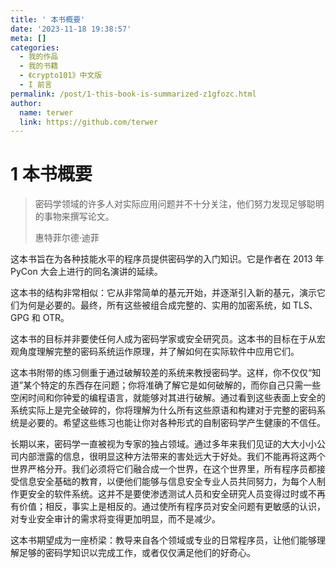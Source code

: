 ```yaml
---
title: ' 本书概要'
date: '2023-11-18 19:38:57'
meta: []
categories:
  - 我的作品
  - 我的书籍
  - 《crypto101》中文版
  - I 前言
permalink: /post/1-this-book-is-summarized-z1gfozc.html
author:
  name: terwer
  link: https://github.com/terwer
---
```



<!-- more -->




# 1 本书概要

> 密码学领域的许多人对实际应用问题并不十分关注，他们努力发现足够聪明的事物来撰写论文。
>
> 惠特菲尔德·迪菲

这本书旨在为各种技能水平的程序员提供密码学的入门知识。它是作者在 2013 年 PyCon 大会上进行的同名演讲的延续。

这本书的结构非常相似：它从非常简单的基元开始，并逐渐引入新的基元，演示它们为何是必要的。最终，所有这些被组合成完整的、实用的加密系统，如 TLS、GPG 和 OTR。

这本书的目标并非要使任何人成为密码学家或安全研究员。这本书的目标在于从宏观角度理解完整的密码系统运作原理，并了解如何在实际软件中应用它们。

这本书附带的练习侧重于通过破解较差的系统来教授密码学。这样，你不仅仅“知道”某个特定的东西存在问题；你将准确了解它是如何破解的，而你自己只需一些空闲时间和你钟爱的编程语言，就能够对其进行破解。通过看到这些表面上安全的系统实际上是完全破碎的，你将理解为什么所有这些原语和构建对于完整的密码系统是必要的。希望这些练习也能让你对各种形式的自制密码学产生健康的不信任。

长期以来，密码学一直被视为专家的独占领域。通过多年来我们见证的大大小小公司内部泄露的信息，很明显这种方法带来的害处远大于好处。我们不能再将这两个世界严格分开。我们必须将它们融合成一个世界，在这个世界里，所有程序员都接受信息安全基础的教育，以便他们能够与信息安全专业人员共同努力，为每个人制作更安全的软件系统。这并不是要使渗透测试人员和安全研究人员变得过时或不再有价值；相反，事实上是相反的。通过使所有程序员对安全问题有更敏感的认识，对专业安全审计的需求将变得更加明显，而不是减少。

这本书期望成为一座桥梁：教导来自各个领域或专业的日常程序员，让他们能够理解足够的密码学知识以完成工作，或者仅仅满足他们的好奇心。
